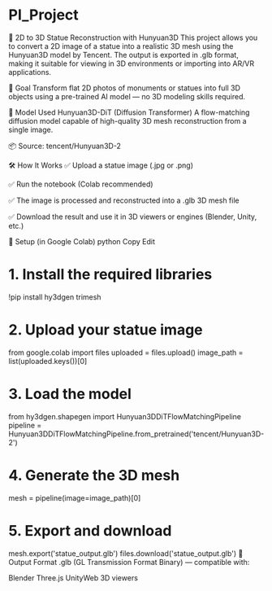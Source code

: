 # PI_Project
🧱 2D to 3D Statue Reconstruction with Hunyuan3D
This project allows you to convert a 2D image of a statue into a realistic 3D mesh using the Hunyuan3D model by Tencent. The output is exported in .glb format, making it suitable for viewing in 3D environments or importing into AR/VR applications.

🎯 Goal
Transform flat 2D photos of monuments or statues into full 3D objects using a pre-trained AI model — no 3D modeling skills required.

🧠 Model Used
Hunyuan3D-DiT (Diffusion Transformer)
A flow-matching diffusion model capable of high-quality 3D mesh reconstruction from a single image.

📦 Source: tencent/Hunyuan3D-2

🛠️ How It Works
✅ Upload a statue image (.jpg or .png)

✅ Run the notebook (Colab recommended)

✅ The image is processed and reconstructed into a .glb 3D mesh file

✅ Download the result and use it in 3D viewers or engines (Blender, Unity, etc.)

🔧 Setup (in Google Colab)
python
Copy
Edit
# 1. Install the required libraries
!pip install hy3dgen trimesh

# 2. Upload your statue image
from google.colab import files
uploaded = files.upload()
image_path = list(uploaded.keys())[0]

# 3. Load the model
from hy3dgen.shapegen import Hunyuan3DDiTFlowMatchingPipeline
pipeline = Hunyuan3DDiTFlowMatchingPipeline.from_pretrained('tencent/Hunyuan3D-2')

# 4. Generate the 3D mesh
mesh = pipeline(image=image_path)[0]

# 5. Export and download
mesh.export('statue_output.glb')
files.download('statue_output.glb')
📂 Output Format
.glb (GL Transmission Format Binary) — compatible with:

Blender
Three.js
UnityWeb 3D viewers
